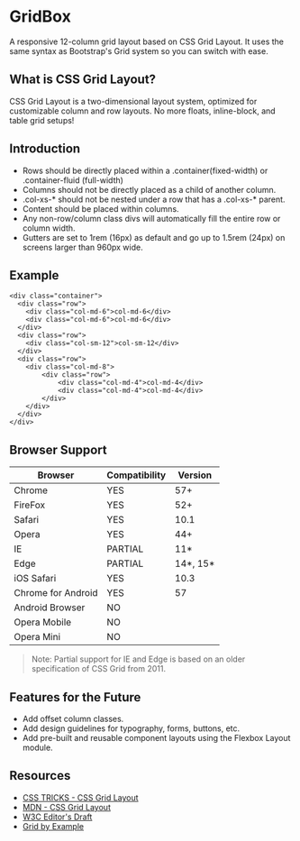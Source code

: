 GridBox
===========
A responsive 12-column grid layout based on CSS Grid Layout. It uses the same syntax as Bootstrap's Grid system so you can switch with ease. 

## What is CSS Grid Layout?
CSS Grid Layout is a two-dimensional layout system, optimized for customizable column and row layouts. No more floats, inline-block, and table grid setups!

## Introduction
- Rows should be directly placed within a .container(fixed-width) or .container-fluid (full-width)
- Columns should not be directly placed as a child of another column.
- .col-xs-* should not be nested under a row that has a .col-xs-* parent. 
- Content should be placed within columns.
- Any non-row/column class divs will automatically fill the entire row or column width.
- Gutters are set to 1rem (16px) as default and go up to 1.5rem (24px) on screens larger than 960px wide.

## Example

```
<div class="container">
  <div class="row">
    <div class="col-md-6">col-md-6</div>
    <div class="col-md-6">col-md-6</div>
  </div>
  <div class="row">
    <div class="col-sm-12">col-sm-12</div>
  </div>
  <div class="row">
    <div class="col-md-8">
        <div class="row">
            <div class="col-md-4">col-md-4</div>
            <div class="col-md-4">col-md-4</div>
        </div>
    </div>
  </div>
</div>
```

## Browser Support
| Browser             | Compatibility           | Version  |
| ------------------- |-------------------------| ------- |
| Chrome              | YES                     | 57+  |
| FireFox             | YES                     | 52+  |
| Safari              | YES                     | 10.1 |
| Opera               | YES                     | 44+  |
| IE                  | PARTIAL                 | 11* |
| Edge                | PARTIAL                 | 14*, 15* |
| iOS Safari          | YES                     | 10.3 |
| Chrome for Android  | YES                     | 57  |
| Android Browser     | NO                      |  |
| Opera Mobile        | NO                      |  |
| Opera Mini          | NO                      |  |
> Note: Partial support for IE and Edge is based on an older specification of CSS Grid from 2011. 

## Features for the Future
- Add offset column classes.
- Add design guidelines for typography, forms, buttons, etc.
- Add pre-built and reusable component layouts using the Flexbox Layout module.

## Resources
- [CSS TRICKS - CSS Grid Layout](https://css-tricks.com/snippets/css/complete-guide-grid)
- [MDN - CSS Grid Layout](https://developer.mozilla.org/en-US/docs/Web/CSS/CSS_Grid_Layout)
- [W3C Editor's Draft](https://drafts.csswg.org/css-grid)
- [Grid by Example](https://gridbyexample.com/)
